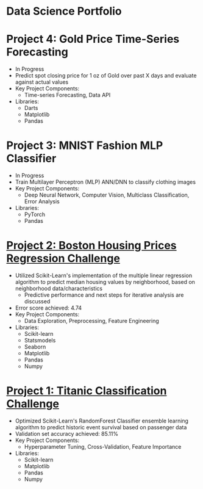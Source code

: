 # Data Science Portfolio
# Project 4: Gold Price Time-Series Forecasting
   - In Progress
   - Predict spot closing price for 1 oz of Gold over past X days and evaluate against actual values
   - Key Project Components:
     * Time-series Forecasting, Data API
   - Libraries:
     * Darts
     * Matplotlib
     * Pandas

# Project 3: MNIST Fashion MLP Classifier
   - In Progress
   - Train Multilayer Perceptron (MLP) ANN/DNN to classify clothing images
   - Key Project Components:
     * Deep Neural Network, Computer Vision, Multiclass Classification, Error Analysis
   - Libraries:
     * PyTorch
     * Pandas

# [Project 2: Boston Housing Prices Regression Challenge](https://github.com/DomS1080/Data-Science/blob/main/Projects/Supervised%20Learning/Boston%20Housing%20Prices%20Regression/Boston%20Multiple%20Linear%20Regression.ipynb)
   - Utilized Scikit-Learn's implementation of the multiple linear regression algorithm to predict median housing values by neighborhood, based on neighborhood data/characteristics
     * Predictive performance and next steps for iterative analysis are discussed
   - Error score achieved: 4.74
   - Key Project Components:
     * Data Exploration, Preprocessing, Feature Engineering
   - Libraries:
     * Scikit-learn
     * Statsmodels
     * Seaborn
     * Matplotlib
     * Pandas
     * Numpy

# [Project 1: Titanic Classification Challenge](https://github.com/DomS1080/Data-Science/blob/main/Projects/Supervised%20Learning/Titanic%20Classifier/Titanic%20RandomForest%20Classifier%20Ensemble.ipynb)
   - Optimized Scikit-Learn's RandomForest Classifier ensemble learning algorithm to predict historic event survival based on passenger data
   - Validation set accuracy achieved: 85.11%
   - Key Project Components:
     * Hyperparameter Tuning, Cross-Validation, Feature Importance
   - Libraries:
     * Scikit-learn
     * Matplotlib
     * Pandas
     * Numpy
